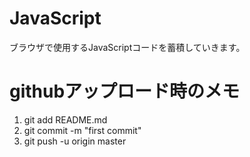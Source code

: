 # JavaScript
ブラウザで使用するJavaScriptコードを蓄積していきます。

# githubアップロード時のメモ
1. git add README.md
2. git commit -m "first commit"
4. git push -u origin master

